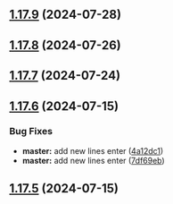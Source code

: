 ## [1.17.9](https://github.com/hattaalfaritzy/hzy-ui/compare/v1.17.8...v1.17.9) (2024-07-28)



## [1.17.8](https://github.com/hattaalfaritzy/hzy-ui/compare/v1.17.7...v1.17.8) (2024-07-26)



## [1.17.7](https://github.com/hattaalfaritzy/hzy-ui/compare/v1.17.6...v1.17.7) (2024-07-24)



## [1.17.6](https://github.com/hattaalfaritzy/hzy-ui/compare/v1.17.5...v1.17.6) (2024-07-15)


### Bug Fixes

* **master:** add new lines enter ([4a12dc1](https://github.com/hattaalfaritzy/hzy-ui/commit/4a12dc1c0120fa54dbfb105421b6e83358555b3f))
* **master:** add new lines enter ([7df69eb](https://github.com/hattaalfaritzy/hzy-ui/commit/7df69ebf038b5d94529e327d724ab2d9a4d6b9e5))



## [1.17.5](https://github.com/hattaalfaritzy/hzy-ui/compare/v1.17.4...v1.17.5) (2024-07-15)




